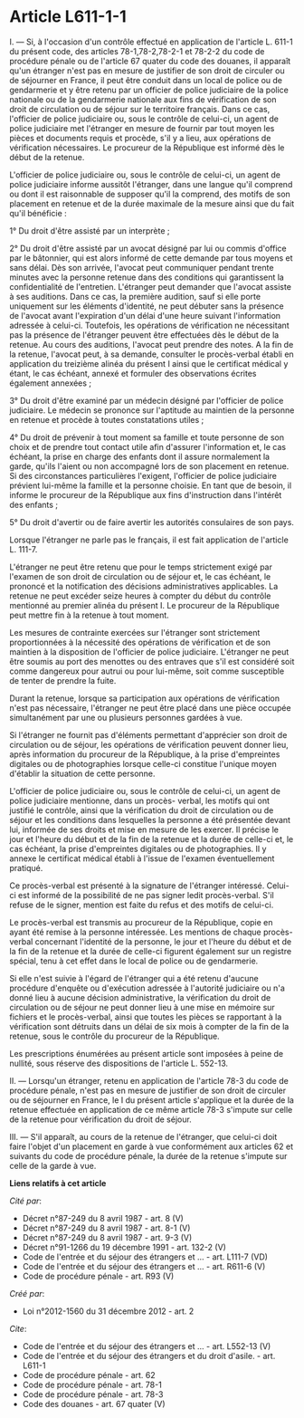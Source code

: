 # Article L611-1-1

I. ― Si, à l'occasion d'un contrôle effectué en application de l'article L. 611-1 du présent code, des articles
78-1,78-2,78-2-1 et 78-2-2 du code de procédure pénale ou de l'article 67 quater du code des douanes, il apparaît qu'un
étranger n'est pas en mesure de justifier de son droit de circuler ou de séjourner en France, il peut être conduit dans un
local de police ou de gendarmerie et y être retenu par un officier de police judiciaire de la police nationale ou de la
gendarmerie nationale aux fins de vérification de son droit de circulation ou de séjour sur le territoire français. Dans ce
cas, l'officier de police judiciaire ou, sous le contrôle de celui-ci, un agent de police judiciaire met l'étranger en mesure
de fournir par tout moyen les pièces et documents requis et procède, s'il y a lieu, aux opérations de vérification
nécessaires. Le procureur de la République est informé dès le début de la retenue. 

L'officier de police judiciaire ou, sous le contrôle de celui-ci, un agent de police judiciaire informe aussitôt l'étranger,
dans une langue qu'il comprend ou dont il est raisonnable de supposer qu'il la comprend, des motifs de son placement en
retenue et de la durée maximale de la mesure ainsi que du fait qu'il bénéficie : 

1° Du droit d'être assisté par un interprète ; 

2° Du droit d'être assisté par un avocat désigné par lui ou commis d'office par le bâtonnier, qui est alors informé de cette
demande par tous moyens et sans délai. Dès son arrivée, l'avocat peut communiquer pendant trente minutes avec la personne
retenue dans des conditions qui garantissent la confidentialité de l'entretien. L'étranger peut demander que l'avocat assiste
à ses auditions. Dans ce cas, la première audition, sauf si elle porte uniquement sur les éléments d'identité, ne peut
débuter sans la présence de l'avocat avant l'expiration d'un délai d'une heure suivant l'information adressée à celui-ci.
Toutefois, les opérations de vérification ne nécessitant pas la présence de l'étranger peuvent être effectuées dès le début
de la retenue. Au cours des auditions, l'avocat peut prendre des notes. A la fin de la retenue, l'avocat peut, à sa demande,
consulter le procès-verbal établi en application du treizième alinéa du présent I ainsi que le certificat médical y étant, le
cas échéant, annexé et formuler des observations écrites également annexées ; 

3° Du droit d'être examiné par un médecin désigné par l'officier de police judiciaire. Le médecin se prononce sur l'aptitude
au maintien de la personne en retenue et procède à toutes constatations utiles ; 

4° Du droit de prévenir à tout moment sa famille et toute personne de son choix et de prendre tout contact utile afin
d'assurer l'information et, le cas échéant, la prise en charge des enfants dont il assure normalement la garde, qu'ils
l'aient ou non accompagné lors de son placement en retenue. Si des circonstances particulières l'exigent, l'officier de
police judiciaire prévient lui-même la famille et la personne choisie. En tant que de besoin, il informe le procureur de la
République aux fins d'instruction dans l'intérêt des enfants ; 

5° Du droit d'avertir ou de faire avertir les autorités consulaires de son pays. 

Lorsque l'étranger ne parle pas le français, il est fait application de l'article L. 111-7. 

L'étranger ne peut être retenu que pour le temps strictement exigé par l'examen de son droit de circulation ou de séjour et,
le cas échéant, le prononcé et la notification des décisions administratives applicables. La retenue ne peut excéder seize
heures à compter du début du contrôle mentionné au premier alinéa du présent I. Le procureur de la République peut mettre fin
à la retenue à tout moment. 

Les mesures de contrainte exercées sur l'étranger sont strictement proportionnées à la nécessité des opérations de
vérification et de son maintien à la disposition de l'officier de police judiciaire. L'étranger ne peut être soumis au port
des menottes ou des entraves que s'il est considéré soit comme dangereux pour autrui ou pour lui-même, soit comme susceptible
de tenter de prendre la fuite. 

Durant la retenue, lorsque sa participation aux opérations de vérification n'est pas nécessaire, l'étranger ne peut être
placé dans une pièce occupée simultanément par une ou plusieurs personnes gardées à vue. 

Si l'étranger ne fournit pas d'éléments permettant d'apprécier son droit de circulation ou de séjour, les opérations de
vérification peuvent donner lieu, après information du procureur de la République, à la prise d'empreintes digitales ou de
photographies lorsque celle-ci constitue l'unique moyen d'établir la situation de cette personne. 

L'officier de police judiciaire ou, sous le contrôle de celui-ci, un agent de police judiciaire mentionne, dans un procès-
verbal, les motifs qui ont justifié le contrôle, ainsi que la vérification du droit de circulation ou de séjour et les
conditions dans lesquelles la personne a été présentée devant lui, informée de ses droits et mise en mesure de les exercer.
Il précise le jour et l'heure du début et de la fin de la retenue et la durée de celle-ci et, le cas échéant, la prise
d'empreintes digitales ou de photographies. Il y annexe le certificat médical établi à l'issue de l'examen éventuellement
pratiqué. 

Ce procès-verbal est présenté à la signature de l'étranger intéressé. Celui-ci est informé de la possibilité de ne pas signer
ledit procès-verbal. S'il refuse de le signer, mention est faite du refus et des motifs de celui-ci. 

Le procès-verbal est transmis au procureur de la République, copie en ayant été remise à la personne intéressée. Les mentions
de chaque procès-verbal concernant l'identité de la personne, le jour et l'heure du début et de la fin de la retenue et la
durée de celle-ci figurent également sur un registre spécial, tenu à cet effet dans le local de police ou de gendarmerie. 

Si elle n'est suivie à l'égard de l'étranger qui a été retenu d'aucune procédure d'enquête ou d'exécution adressée à
l'autorité judiciaire ou n'a donné lieu à aucune décision administrative, la vérification du droit de circulation ou de
séjour ne peut donner lieu à une mise en mémoire sur fichiers et le procès-verbal, ainsi que toutes les pièces se rapportant
à la vérification sont détruits dans un délai de six mois à compter de la fin de la retenue, sous le contrôle du procureur de
la République. 

Les prescriptions énumérées au présent article sont imposées à peine de nullité, sous réserve des dispositions de l'article
L. 552-13. 

II. ― Lorsqu'un étranger, retenu en application de l'article 78-3 du code de procédure pénale, n'est pas en mesure de
justifier de son droit de circuler ou de séjourner en France, le I du présent article s'applique et la durée de la retenue
effectuée en application de ce même article 78-3 s'impute sur celle de la retenue pour vérification du droit de séjour. 

III. ― S'il apparaît, au cours de la retenue de l'étranger, que celui-ci doit faire l'objet d'un placement en garde à vue
conformément aux articles 62 et suivants du code de procédure pénale, la durée de la retenue s'impute sur celle de la garde à
vue.

**Liens relatifs à cet article**

_Cité par_:

  - Décret n°87-249 du 8 avril 1987 - art. 8 (V)
  - Décret n°87-249 du 8 avril 1987 - art. 8-1 (V)
  - Décret n°87-249 du 8 avril 1987 - art. 9-3 (V)
  - Décret n°91-1266 du 19 décembre 1991 - art. 132-2 (V)
  - Code de l'entrée et du séjour des étrangers et ... - art. L111-7 (VD)
  - Code de l'entrée et du séjour des étrangers et ... - art. R611-6 (V)
  - Code de procédure pénale - art. R93 (V)

_Créé par_:

  - Loi n°2012-1560 du 31 décembre 2012 - art. 2

_Cite_:

  - Code de l'entrée et du séjour des étrangers et ... - art. L552-13 (V)
  - Code de l'entrée et du séjour des étrangers et du droit d'asile. - art. L611-1
  - Code de procédure pénale - art. 62
  - Code de procédure pénale - art. 78-1
  - Code de procédure pénale - art. 78-3
  - Code des douanes - art. 67 quater (V)
